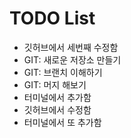 # TODO List


- 깃허브에서 세번째 수정함
- GIT: 새로운 저장소 만들기
- GIT: 브랜치 이해하기
- GIT: 머지 해보기
- 터미널에서 추가함
- 깃허브에서 수정함
- 터미널에서 또 추가함
